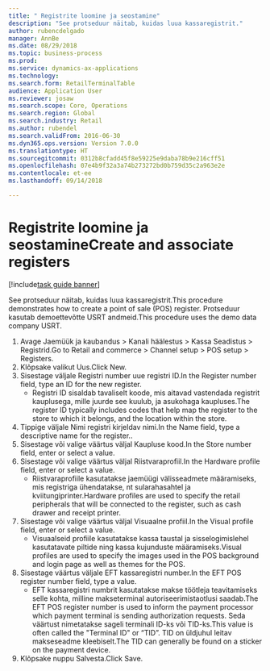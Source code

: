 ```yaml
--- 
title: " Registrite loomine ja seostamine"
description: "See protseduur näitab, kuidas luua kassaregistrit."
author: rubencdelgado
manager: AnnBe
ms.date: 08/29/2018
ms.topic: business-process
ms.prod: 
ms.service: dynamics-ax-applications
ms.technology: 
ms.search.form: RetailTerminalTable
audience: Application User
ms.reviewer: josaw
ms.search.scope: Core, Operations
ms.search.region: Global
ms.search.industry: Retail
ms.author: rubendel
ms.search.validFrom: 2016-06-30
ms.dyn365.ops.version: Version 7.0.0
ms.translationtype: HT
ms.sourcegitcommit: 0312b8cfadd45f8e59225e9daba78b9e216cff51
ms.openlocfilehash: 07e4b9f32a3a74b273272bd0b759d35c2a963e2e
ms.contentlocale: et-ee
ms.lasthandoff: 09/14/2018

---
```

# <a name="create-and-associate-registers"></a><span data-ttu-id="9a076-103"> Registrite loomine ja seostamine</span><span class="sxs-lookup"><span data-stu-id="9a076-103">Create and associate registers</span></span>

[!include[task guide banner](../includes/task-guide-banner.md)]

<span data-ttu-id="9a076-104">See protseduur näitab, kuidas luua kassaregistrit.</span><span class="sxs-lookup"><span data-stu-id="9a076-104">This procedure demonstrates how to create a point of sale (POS) register.</span></span> <span data-ttu-id="9a076-105">Protseduur kasutab demoettevõtte USRT andmeid.</span><span class="sxs-lookup"><span data-stu-id="9a076-105">This procedure uses the demo data company USRT.</span></span>

1. <span data-ttu-id="9a076-106">Avage Jaemüük ja kaubandus > Kanali häälestus > Kassa Seadistus > Registrid.</span><span class="sxs-lookup"><span data-stu-id="9a076-106">Go to Retail and commerce > Channel setup > POS setup > Registers.</span></span>
2. <span data-ttu-id="9a076-107">Klõpsake valikut Uus.</span><span class="sxs-lookup"><span data-stu-id="9a076-107">Click New.</span></span>
3. <span data-ttu-id="9a076-108">Sisestage väljale Registri number uue registri ID.</span><span class="sxs-lookup"><span data-stu-id="9a076-108">In the Register number field, type an ID for the new register.</span></span>
    * <span data-ttu-id="9a076-109">Registri ID sisaldab tavaliselt koode, mis aitavad vastendada registrit kauplusega, mille juurde see kuulub, ja asukohaga kaupluses.</span><span class="sxs-lookup"><span data-stu-id="9a076-109">The register ID typically includes codes that help map the register to the store to which it belongs, and the location within the store.</span></span>  
4. <span data-ttu-id="9a076-110">Tippige väljale Nimi registri kirjeldav nimi.</span><span class="sxs-lookup"><span data-stu-id="9a076-110">In the Name field, type a descriptive name for the register..</span></span>
5. <span data-ttu-id="9a076-111">Sisestage või valige väärtus väljal Kaupluse kood.</span><span class="sxs-lookup"><span data-stu-id="9a076-111">In the Store number field, enter or select a value.</span></span>
6. <span data-ttu-id="9a076-112">Sisestage või valige väärtus väljal Riistvaraprofiil.</span><span class="sxs-lookup"><span data-stu-id="9a076-112">In the Hardware profile field, enter or select a value.</span></span>
    * <span data-ttu-id="9a076-113">Riistvaraprofiile kasutatakse jaemüügi välisseadmete määramiseks, mis registriga ühendatakse, nt sularahasahtel ja kviitungiprinter.</span><span class="sxs-lookup"><span data-stu-id="9a076-113">Hardware profiles are used to specify the retail peripherals that will be connected to the register, such as cash drawer and receipt printer.</span></span>  
7. <span data-ttu-id="9a076-114">Sisestage või valige väärtus väljal Visuaalne profiil.</span><span class="sxs-lookup"><span data-stu-id="9a076-114">In the Visual profile field, enter or select a value.</span></span>
    * <span data-ttu-id="9a076-115">Visuaalseid profiile kasutatakse kassa taustal ja sisselogimislehel kasutatavate piltide ning kassa kujunduste määramiseks.</span><span class="sxs-lookup"><span data-stu-id="9a076-115">Visual profiles are used to specify the images used in the POS background and login page as well as themes for the POS.</span></span>  
8. <span data-ttu-id="9a076-116">Sisestage väärtus väljale EFT kassaregistri number.</span><span class="sxs-lookup"><span data-stu-id="9a076-116">In the EFT POS register number field, type a value.</span></span>
    * <span data-ttu-id="9a076-117">EFT kassaregistri numbrit kasutatakse makse töötleja teavitamiseks selle kohta, milline makseterminal autoriseerimistaotlusi saadab.</span><span class="sxs-lookup"><span data-stu-id="9a076-117">The EFT POS register number is used to inform the payment processor which payment terminal is sending authorization requests.</span></span> <span data-ttu-id="9a076-118">Seda väärtust nimetatakse sageli terminali ID-ks või TID-ks.</span><span class="sxs-lookup"><span data-stu-id="9a076-118">This value is often called the "Terminal ID" or “TID”.</span></span> <span data-ttu-id="9a076-119">TID on üldjuhul leitav makseseadme kleebiselt.</span><span class="sxs-lookup"><span data-stu-id="9a076-119">The TID can generally be found on a sticker on the payment device.</span></span>  
9. <span data-ttu-id="9a076-120">Klõpsake nuppu Salvesta.</span><span class="sxs-lookup"><span data-stu-id="9a076-120">Click Save.</span></span>


